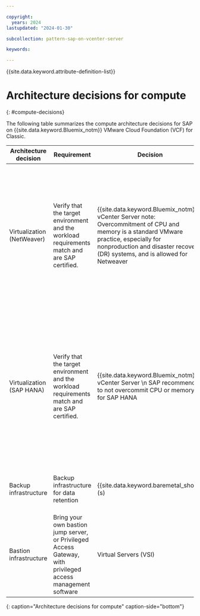 ```yaml
---

copyright:
  years: 2024
lastupdated: "2024-01-30"

subcollection: pattern-sap-on-vcenter-server

keywords:

---
```


{{site.data.keyword.attribute-definition-list}}

# Architecture decisions for compute
{: #compute-decisions}

The following table summarizes the compute architecture decisions for SAP on {{site.data.keyword.Bluemix_notm}} VMware Cloud Foundation (VCF) for Classic.

| Architecture decision | Requirement | Decision | Rationale |
| -------------- | -------------- | -------------- | -------------- |
| Virtualization (NetWeaver) | Verify that the target environment and the workload requirements match and are SAP certified.                                    | {{site.data.keyword.Bluemix_notm}} vCenter Server note: Overcommitment of CPU and memory is a standard VMware practice, especially for nonproduction and disaster recovery (DR) systems, and is allowed for Netweaver  | - {{site.data.keyword.IBM}} is the only SAP-certified provider that can run production VMware workloads on Cloud. \n - Minimize the business disruption from migrating on-premise VMware workloads, which requires the target environment to be on VMware  \n - Choose only SAP certified and SAP NetWeaver certified compute. For more information, see [VMware SDDC certified profiles for SAP NetWeaver](/docs/sap?topic=sap-nw-iaas-offerings-profiles-vmware)  |
| Virtualization (SAP HANA)   | Verify that the target environment and the workload requirements match and are SAP certified.                                   | {{site.data.keyword.Bluemix_notm}} vCenter Server  \n SAP recommends to not overcommit CPU or memory for SAP HANA                                                                  | - {{site.data.keyword.IBM}} is the only SAP-certified provider that can run production VMware workloads on Cloud  \n - Minimize business disruption migrating on-premise VMware workloads, which requires the target environment to be on VMware Cloud Foundation (VCF) for Classic  \n - Choose only SAP certified and SAP HANA certified compute. For more information, see [VMware SDDC certified profiles for SAP HANA](/docs/sap?topic=sap-hana-iaas-offerings-profiles-vmware).    |
| Backup infrastructure       | Backup infrastructure for data retention                                                                  | {{site.data.keyword.baremetal_short}}(s)                                                                                                                                                       | Server to host backup services that are provided by Veeam \n Bare Metal can meet large backup requirements                                                                                                                                                                                                                                                                                 |
| Bastion infrastructure      | Bring your own bastion jump server, or Privileged Access Gateway, with privileged access management software | Virtual Servers (VSI)                                                                                                                                                      | Bastion host for administrative access and privileged management services                                                                                                                                                                                                                                                                                                        |
{: caption="Architecture decisions for compute" caption-side="bottom"}

